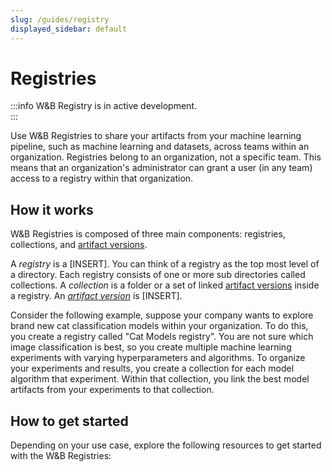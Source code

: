 ```yaml
---
slug: /guides/registry
displayed_sidebar: default
---
```


# Registries

:::info
W&B Registry is in active development.  
:::


Use W&B Registries to share your artifacts from your machine learning pipeline, such as machine learning and datasets, across teams within an organization. Registries belong to an organization, not a specific team. This means that an organization's administrator can grant a user (in any team) access to a registry within that organization.


## How it works
W&B Registries is composed of three main components: registries, collections, and [artifact versions](../artifacts/create-a-new-artifact-version.md).

A *registry* is a [INSERT]. You can think of a registry as the top most level of a directory. Each registry consists of one or more sub directories called collections. A *collection* is a folder or a set of linked [artifact versions](../artifacts/create-a-new-artifact-version.md) inside a registry. An [*artifact version*](../artifacts/create-a-new-artifact-version.md) is [INSERT].

Consider the following example, suppose your company wants to explore brand new cat classification models within your organization. To do this, you create a registry called "Cat Models registry". You are not sure which image classification is best, so you create multiple machine learning experiments with varying hyperparameters and algorithms. To organize your experiments and results, you create a collection for each model algorithm that experiment. Within that collection, you link the best model artifacts from your experiments to that collection.

<!-- To do: Add Raven's new diagram -->

## How to get started
Depending on your use case, explore the following resources to get started with the W&B Registries:


<!-- To do: INSERT -->
